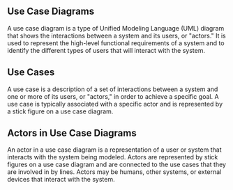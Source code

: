 ## Use Case Diagrams

A use case diagram is a type of Unified Modeling Language (UML) diagram that shows the interactions between a system and its users, or "actors." It is used to represent the high-level functional requirements of a system and to identify the different types of users that will interact with the system.

## Use Cases

A use case is a description of a set of interactions between a system and one or more of its users, or "actors," in order to achieve a specific goal. A use case is typically associated with a specific actor and is represented by a stick figure on a use case diagram.

## Actors in Use Case Diagrams

An actor in a use case diagram is a representation of a user or system that interacts with the system being modeled. Actors are represented by stick figures on a use case diagram and are connected to the use cases that they are involved in by lines. Actors may be humans, other systems, or external devices that interact with the system.